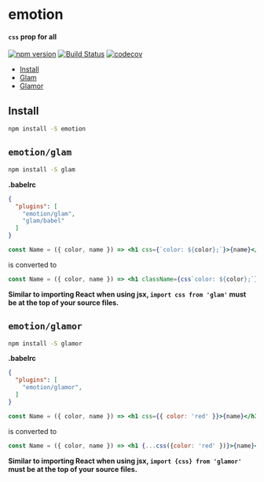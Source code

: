 # emotion

#### `css` prop for all

[![npm version](https://badge.fury.io/js/emotion.svg)](https://badge.fury.io/js/emotion)
[![Build Status](https://travis-ci.org/tkh44/emotion.svg?branch=master)](https://travis-ci.org/tkh44/emotion)
[![codecov](https://codecov.io/gh/tkh44/emotion/branch/master/graph/badge.svg)](https://codecov.io/gh/tkh44/emotion)


-   [Install](#install)
-   [Glam](#https://github.com/tkh44/emotion#emotionglam)
-   [Glamor](#https://github.com/tkh44/emotion#emotionglamor)

## Install

```bash
npm install -S emotion
```

## `emotion/glam`

```bash
npm install -S glam
```

**.babelrc**
```json
{
  "plugins": [
    "emotion/glam",
    "glam/babel"
  ]
}
```

```jsx harmony
const Name = ({ color, name }) => <h1 css={`color: ${color};`}>{name}</h1>
```

is converted to

```jsx harmony
const Name = ({ color, name }) => <h1 className={css`color: ${color};`}>{name}</h1>
```


**Similar to importing React when using jsx, `import css from 'glam'` must be at the top of your source files.**

## `emotion/glamor`

```bash
npm install -S glamor
```

**.babelrc**
```json
{
  "plugins": [
    "emotion/glamor",
  ]
}
```

```jsx harmony
const Name = ({ color, name }) => <h1 css={{ color: 'red' }}>{name}</h1>
```

is converted to

```jsx harmony
const Name = ({ color, name }) => <h1 {...css({color: 'red' })}>{name}</h1>
```


**Similar to importing React when using jsx, `import {css} from 'glamor'` must be at the top of your source files.**

